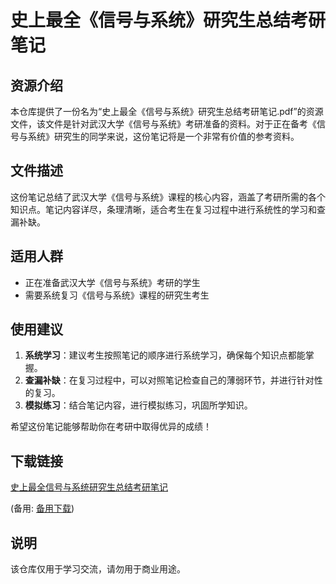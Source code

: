 # 史上最全《信号与系统》研究生总结考研笔记

## 资源介绍

本仓库提供了一份名为“史上最全《信号与系统》研究生总结考研笔记.pdf”的资源文件，该文件是针对武汉大学《信号与系统》考研准备的资料。对于正在备考《信号与系统》研究生的同学来说，这份笔记将是一个非常有价值的参考资料。

## 文件描述

这份笔记总结了武汉大学《信号与系统》课程的核心内容，涵盖了考研所需的各个知识点。笔记内容详尽，条理清晰，适合考生在复习过程中进行系统性的学习和查漏补缺。

## 适用人群

- 正在准备武汉大学《信号与系统》考研的学生
- 需要系统复习《信号与系统》课程的研究生考生

## 使用建议

1. **系统学习**：建议考生按照笔记的顺序进行系统学习，确保每个知识点都能掌握。
2. **查漏补缺**：在复习过程中，可以对照笔记检查自己的薄弱环节，并进行针对性的复习。
3. **模拟练习**：结合笔记内容，进行模拟练习，巩固所学知识。

希望这份笔记能够帮助你在考研中取得优异的成绩！

## 下载链接
[史上最全信号与系统研究生总结考研笔记](https://pan.quark.cn/s/69d5803f5104) 

(备用: [备用下载](https://pan.baidu.com/s/1y0Ogc9TwajUudfct3_UjQw?pwd=1234))

## 说明

该仓库仅用于学习交流，请勿用于商业用途。

